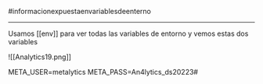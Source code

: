 #informacionexpuestaenvariablesdeenterno

-------

Usamos [[env]] para ver todas las variables de entorno y vemos estas dos variables

![[Analytics19.png]]

META_USER=metalytics
META_PASS=An4lytics_ds20223#
